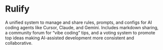 # Rulify
A unified system to manage and share rules, prompts, and configs for AI coding agents like Cursor, Claude, and Gemini. Includes markdown sharing, a community forum for “vibe coding” tips, and a voting system to promote top ideas making AI-assisted development more consistent and collaborative.
